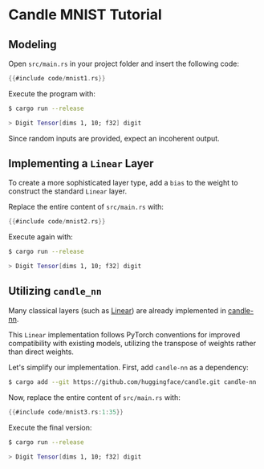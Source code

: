 # Candle MNIST Tutorial

## Modeling

Open `src/main.rs` in your project folder and insert the following code:

```rust
{{#include code/mnist1.rs}}
```

Execute the program with:

```bash
$ cargo run --release

> Digit Tensor[dims 1, 10; f32] digit
```

Since random inputs are provided, expect an incoherent output.

## Implementing a `Linear` Layer

To create a more sophisticated layer type, add a `bias` to the weight to construct the standard `Linear` layer.

Replace the entire content of `src/main.rs` with:

```rust
{{#include code/mnist2.rs}}
```

Execute again with:

```bash
$ cargo run --release

> Digit Tensor[dims 1, 10; f32] digit
```

## Utilizing `candle_nn`

Many classical layers (such as [Linear](https://github.com/huggingface/candle/blob/main/candle-nn/src/linear.rs)) are already implemented in [candle-nn](https://github.com/huggingface/candle/tree/main/candle-nn).

This `Linear` implementation follows PyTorch conventions for improved compatibility with existing models, utilizing the transpose of weights rather than direct weights.

Let's simplify our implementation. First, add `candle-nn` as a dependency:

```bash
$ cargo add --git https://github.com/huggingface/candle.git candle-nn
```

Now, replace the entire content of `src/main.rs` with:

```rust
{{#include code/mnist3.rs:1:35}}
```

Execute the final version:

```bash
$ cargo run --release

> Digit Tensor[dims 1, 10; f32] digit
```